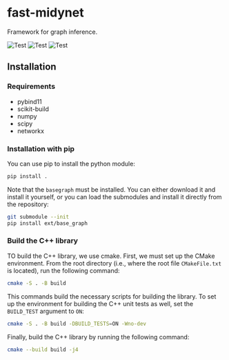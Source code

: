 # fast-midynet
Framework for graph inference.

![Test](https://github.com/charlesmurphy1/graphinf/actions/workflows/build.yml/badge.svg)
![Test](https://github.com/charlesmurphy1/graphinf/actions/workflows/cpp-tests.yml/badge.svg)
![Test](https://github.com/charlesmurphy1/graphinf/actions/workflows/python.yml/badge.svg)

## Installation

### Requirements

- pybind11
- scikit-build
- numpy
- scipy
- networkx

### Installation with pip

You can use pip to install the python module:
```bash
pip install .
```

Note that the `basegraph` must be installed. You can either download it and install it yourself, or you can load the submodules and install it directly from the repository:

```bash
git submodule --init
pip install ext/base_graph
```

### Build the C++ library

TO build the C++ library, we use cmake. First, we must set up the CMake environment. From the root directory (i.e., where the root file `CMakeFile.txt` is located), run the following command:

```bash
cmake -S . -B build 
```

This commands build the necessary scripts for building the library. To set up the environment for building the C++ unit tests as well, set the `BUILD_TEST` argument to `ON`:

```bash
cmake -S . -B build -DBUILD_TESTS=ON -Wno-dev
```

Finally, build the C++ library by running the following command:

```bash
cmake --build build -j4
```


